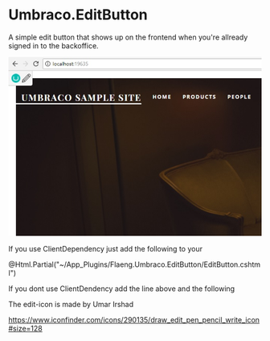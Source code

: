 # Umbraco.EditButton

A simple edit button that shows up on the frontend when you're allready signed in to the backoffice.

![Example Image is missing](example.jpg)

If you use ClientDependency just add the following to your <body>

@Html.Partial("~/App_Plugins/Flaeng.Umbraco.EditButton/EditButton.cshtml")

If you dont use ClientDendency add the line above and the following

<link rel="stylesheet" href="/App_Plugins/Flaeng.Umbraco.EditButton/styles.css" />

The edit-icon is made by Umar Irshad

https://www.iconfinder.com/icons/290135/draw_edit_pen_pencil_write_icon#size=128